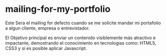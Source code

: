 # mailing-for-my-portfolio

Este Sera el mailing for defecto cuando se me solicite mandar mi portafolio a algun cliente, empresa o entrevistador.

El Objetivo principal es enviar un contenido visiblemente más atractivo e impactante, demostrando el conocimiento en tecnologias como: HTML5, CSS3 y si es posible aplicar Javascript.

